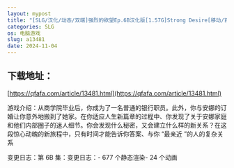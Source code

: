 ```yaml
---
layout: mypost
title: "[SLG/汉化/动态/双端]强烈的欲望Ep.6B汉化版[1.57G]Strong Desire[移动/百度]"
categories: SLG
os: 电脑游戏
slug: a13481
date: 2024-11-04
---
```


## 下载地址：

[https://qfafa.com/article/13481.html](https://qfafa.com/article/13481.html)

游戏介绍：从商学院毕业后，你成为了一名普通的银行职员。此外，你与安娜的订婚让你意外地搬到了她家。在你适应人生新篇章的过程中、你发现了关于安娜家庭和他们内部圈子的迷人细节。你会发现什么秘密，又会建立什么样的新关系？在这段惊心动魄的新旅程中，只有时间才能告诉你答案、与你 “最亲近 ”的人的复杂关系

变更日志：第 6B 集：变更日志：- 677 个静态渲染- 24 个动画